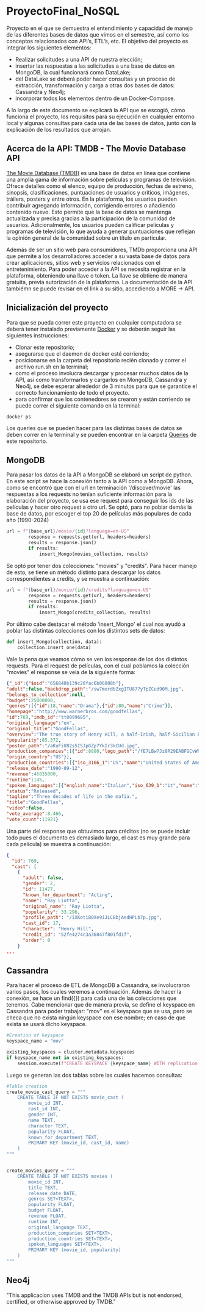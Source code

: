 # ProyectoFinal_NoSQL
Proyecto en el que se demuestra el entendimiento y capacidad de manejo de las diferentes bases de datos que vimos en el semestre, así como los conceptos relacionados con API’s, ETL’s, etc.
El objetivo del proyecto es integrar los siguientes elementos:
- Realizar solicitudes a una API de nuestra elección;
- insertar las respuestas a las solicitudes a una base de datos en MongoDB, la cual funcionará como DataLake;
- del DataLake se deberá poder hacer consultas y un proceso de extracción, transformación y carga a otras dos bases de datos: Cassandra y Neo4j;
- incorporar todos los elementos dentro de un Docker-Compose.

A lo largo de este documento se explicará la API que se escogió, cómo funciona el proyecto, los requisitos para su ejecución en cualquier entorno local y algunas consultas para cada una de las bases de datos, junto con la explicación de los resultados que arrojan. 

## Acerca de la API: TMDB - The Movie Database API
[The Movie Database (TMDB)](https://www.themoviedb.org/) es una base de datos en línea que contiene una amplia gama de información sobre películas y programas de televisión. Ofrece detalles como el elenco, equipo de producción, fechas de estreno, sinopsis, clasificaciones, puntuaciones de usuarios y críticos, imágenes, tráilers, posters y entre otros. En la plataforma, los usuarios pueden contribuir agregando información, corrigiendo errores o añadiendo contenido nuevo. Esto permite que la base de datos se mantenga actualizada y precisa gracias a la participación de la comunidad de usuarios. Adicionalmente, los usuarios pueden calificar películas y programas de televisión, lo que ayuda a generar puntuaciones que reflejan la opinión general de la comunidad sobre un título en particular.

Además de ser un sitio web para consumidores, TMDb proporciona una API que permite a los desarrolladores acceder a su vasta base de datos para crear aplicaciones, sitios web y servicios relacionados con el entretenimiento.
Para poder acceder a la API se necesita registrar en la plataforma, obteniendo una llave o token. La llave se obtiene de manera gratuita, previa autorización de la plataforma. La documentación de la API tambiémn se puede revisar en el link a su sitio, accediendo a MORE -> API.

## Inicialización del proyecto
Para que se pueda correr este proyecto en cualquier computadora se deberá tener instalado previamente [Docker](https://www.docker.com/get-started/) y se deberán seguir las siguientes instrucciones:
+ Clonar este repositorio;
+ asegurarse que el daemon de docker esté corriendo;
+ posicionarse en la carpeta del repositorio recién clonado y correr el archivo run.sh en la terminal;
+ como el proceso involucra descargar y procesar muchos datos de la API, así como transformarlos y cargarlos en MongoDB, Cassandra y Neo4j, se debe esperar alrededor de 3 minutos para que se garantice el correcto funcionamiento de todo el proyecto.
+ para confirmar que los contenedores se crearon y están corriendo se puede correr el siguiente comando en la terminal:
```shell
docker ps
```
Los queries que se pueden hacer para las distintas bases de datos se deben correr en la terminal y se pueden encontrar en la carpeta [Queries](https://github.com/Thiago-whatever/ProyectoFinal_NoSQL/tree/main/Queries) de este repositorio.

## MongoDB
Para pasar los datos de la API a MongoDB se elaboró un script de python. En este script se hace la conexión tanto a la API como a MongoDB. Ahora, como se encontró que con el url en terminación '/discover/movie' las respuestas a los requests no tenían suficiente información para la elaboración del proyecto, se usa ese request para conseguir los ids de las películas y hacer otro request a otro url. Se optó, para no poblar demás la base de datos, por escoger el top 20 de películas más populares de cada año (1990-2024)

```python
url = f"{base_url}/movie/{id}?language=en-US"
        response = requests.get(url, headers=headers)
        results = response.json()
        if results:
            insert_Mongo(movies_collection, results)

```
Se optó por tener dos colecciones: "movies" y "credits". Para hacer manejo de esto, se tiene un método distinto para descargar los datos correspondientes a credits, y se muestra a continuación:

```python
url = f"{base_url}/movie/{id}/credits?language=en-US"
        response = requests.get(url, headers=headers)
        results = response.json()
        if results:
            insert_Mongo(credits_collection, results)
```

Por último cabe destacar el método 'insert_Mongo' el cual nos ayudó a poblar las distintas colecciones con los distintos sets de datos: 
```python
def insert_Mongo(collection, data):
    collection.insert_one(data)
```

Vale la pena que veamos cómo se ven los response de los dos distintos requests. Para el request de películas, con el cual poblamos la colección "movies" el response se veía de la siguiente forma: 

```json
{"_id":{"$oid":"656848b139c28fac6b06808b"},
"adult":false,"backdrop_path":"/sw7mordbZxgITU877yTpZCud90M.jpg",
"belongs_to_collection":null,
"budget":25000000,
"genres":[{"id":18,"name":"Drama"},{"id":80,"name":"Crime"}],
"homepage":"http://www.warnerbros.com/goodfellas",
"id":769,"imdb_id":"tt0099685",
"original_language":"en",
"original_title":"GoodFellas",
"overview":"The true story of Henry Hill, a half-Irish, half-Sicilian Brooklyn kid who is adopted by neighbourhood gangsters at an early age and climbs the ranks of a Mafia family under the guidance of Jimmy Conway.",
"popularity":85.372,
"poster_path":"/aKuFiU82s5ISJpGZp7YkIr3kCUd.jpg",
"production_companies":[{"id":8880,"logo_path":"/fE7LBw7Jz8R29EABFGCvWNriZxN.png","name":"Winkler Films",
"origin_country":"US"}],
"production_countries":[{"iso_3166_1":"US","name":"United States of America"}],
"release_date":"1990-09-12",
"revenue":46835000,
"runtime":145,
"spoken_languages":[{"english_name":"Italian","iso_639_1":"it","name":"Italiano"},{"english_name":"English","iso_639_1":"en","name":"English"}],
"status":"Released",
"tagline":"Three decades of life in the mafia.",
"title":"GoodFellas",
"video":false,
"vote_average":8.466,
"vote_count":11921}
```

Una parte del response que obtuvimos para créditos (no se puede incluir todo pues el documento es demasiado largo, el cast es muy grande para cada película) se muestra a continuación:
```json
{
  "id": 769,
  "cast": [
    {
      "adult": false,
      "gender": 2,
      "id": 11477,
      "known_for_department": "Acting",
      "name": "Ray Liotta",
      "original_name": "Ray Liotta",
      "popularity": 33.296,
      "profile_path": "/iXKotiB0Xe9iJLCBbjAedHPLb7p.jpg",
      "cast_id": 17,
      "character": "Henry Hill",
      "credit_id": "52fe4274c3a36847f801fd1f",
      "order": 0
    }
...
```

## Cassandra
Para hacer el proceso de ETL de MongoDB a Cassandra, se involucraron varios pasos, los cuales veremos a continuación.
Además de hacer la conexión, se hace un find({}) para cada una de las colecciones que tenemos. Cabe mencionar que de manera previa, se define el keyspace en Cassandra para poder trabajar: "mov" es el keyspace que se usa, pero se checa que no exista ningún keyspace con ese nombre; en caso de que exista se usará dicho keyspace.
```python
#Creation of keyspace
keyspace_name = "mov"

existing_keyspaces = cluster.metadata.keyspaces
if keyspace_name not in existing_keyspaces:
    session.execute(f"CREATE KEYSPACE {keyspace_name} WITH replication = {{ 'class': 'SimpleStrategy', 'replication_factor': 1 }};")
```

Luego se generan las dos tablas sobre las cuales hacemos consultas:
```python
#Table creation
create_movie_cast_query = """
    CREATE TABLE IF NOT EXISTS movie_cast (
        movie_id INT,
        cast_id INT,
        gender INT,
        name TEXT,
        character TEXT,
        popularity FLOAT,
        known_for_department TEXT,
        PRIMARY KEY (movie_id, cast_id, name)
    )
"""


create_movies_query = """
    CREATE TABLE IF NOT EXISTS movies (
        movie_id INT,
        title TEXT,
        release_date DATE,
        genres SET<TEXT>,
        popularity FLOAT,
        budget FLOAT,
        revenue FLOAT,
        runtime INT,
        original_language TEXT,
        production_companies SET<TEXT>,
        production_countries SET<TEXT>,
        spoken_languages SET<TEXT>,
        PRIMARY KEY (movie_id, popularity)
    )
"""
```



## Neo4j

"This applicacion uses TMDB and the TMDB APIs but is not endorsed, certified, or otherwise approved by TMDB."
